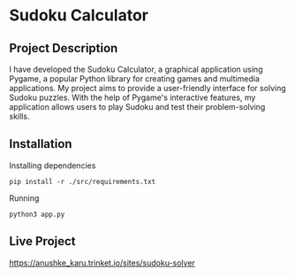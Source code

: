 # Sudoku Calculator

## **Project Description**

I have developed the Sudoku Calculator, a graphical application using Pygame, a popular Python library for creating games and multimedia applications. My project aims to provide a user-friendly interface for solving Sudoku puzzles. With the help of Pygame's interactive features, my application allows users to play Sudoku and test their problem-solving skills.

## **Installation**

Installing dependencies

```pip install -r ./src/requirements.txt```

Running

```python3 app.py```

## **Live Project**

https://anushke_karu.trinket.io/sites/sudoku-solver

